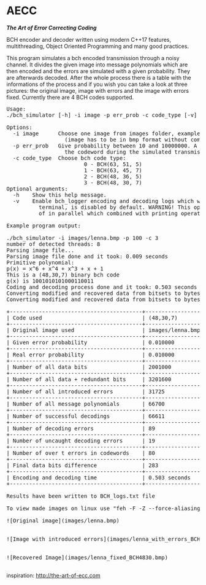 # AECC
***The Art of Error Correcting Coding***

BCH encoder and decoder written using modern C++17 features,
multithreading, Object Oriented Programming and many good practices.

This program simulates a bch encoded transmission through a noisy channel.
It divides the given image into message polynomials which are then encoded
and the errors are simulated with a given probability. They are afterwards decoded.
After the whole process there is a table with the informations of the process and
if you wish you can take a look at three pictures: the original image, image with errors
and the image with errors fixed. Currently there are 4 BCH codes supported.



<pre>
Usage:
./bch_simulator [-h] -i image -p err_prob -c code_type [-v]

Options:
  -i image      Choose one image from images folder, example: images/image2.bmp.
                  (image has to be in bmp format without compression)
  -p err_prob   Give probability between 10 and 10000000. A 1 in err_prob error will occur in
                  the codeword during the simulated transmission through a noisy medium, example: 1000.
  -c code_type  Choose bch code type:
                        0 - BCH(63, 51, 5)
                        1 - BCH(63, 45, 7)
                        2 - BCH(48, 36, 5)
                        3 - BCH(48, 30, 7)
Optional arguments:
  -h    Show this help message.
  -v    Enable bch_logger encoding and decoding logs which will print out the whole process to the
          terminal, is disabled by default. WARNING! This option causes the threads to run sequentially instead
          of in parallel which combined with printing operations to console causes a severe performance degradation.

Example program output:

./bch_simulator -i images/lenna.bmp -p 100 -c 3
number of detected threads: 8
Parsing image file...
Parsing image file done and it took: 0.009 seconds
Primitive polynomial:
p(x) = x^6 + x^4 + x^3 + x + 1
This is a (48,30,7) binary bch code
g(x) is 1001010101000110011
Coding and decoding process done and it took: 0.503 seconds
Converting modified and recovered data from bitsets to bytes...
Converting modified and recovered data from bitsets to bytes done and it took: 0.022 seconds

+-----------------------------------------+-------------------+
| Code used                               | (48,30,7)         |
+-----------------------------------------+-------------------+
| Original image used                     | images/lenna.bmp  |
+-----------------------------------------+-------------------+
| Given error probability                 | 0.010000          |
+-----------------------------------------+-------------------+
| Real error probability                  | 0.010000          |
+-----------------------------------------+-------------------+
| Number of all data bits                 | 2001000           |
+-----------------------------------------+-------------------+
| Number of all data + redundant bits     | 3201600           |
+-----------------------------------------+-------------------+
| Number of all introduced errors         | 31725             |
+-----------------------------------------+-------------------+
| Number of all message polynomials       | 66700             |
+-----------------------------------------+-------------------+
| Number of successful decodings          | 66611             |
+-----------------------------------------+-------------------+
| Number of decoding errors               | 89                |
+-----------------------------------------+-------------------+
| Number of uncaught decoding errors      | 19                |
+-----------------------------------------+-------------------+
| Number of over t errors in codewords    | 80                |
+-----------------------------------------+-------------------+
| Final data bits difference              | 283               |
+-----------------------------------------+-------------------+
| Encoding and decoding time              | 0.503 seconds     |
+-----------------------------------------+-------------------+

Results have been written to BCH_logs.txt file

To view made images on linux use "feh -F -Z --force-aliasing -d images/lenna.bmp images/lenna_with_errors_BCH4830.bmp images/lenna_fixed_BCH4830.bmp"

![Original image](images/lenna.bmp)


![Image with introduced errors](images/lenna_with_errors_BCH4830.bmp)


![Recovered Image](images/lenna_fixed_BCH4830.bmp)

</pre>
inspiration: http://the-art-of-ecc.com
